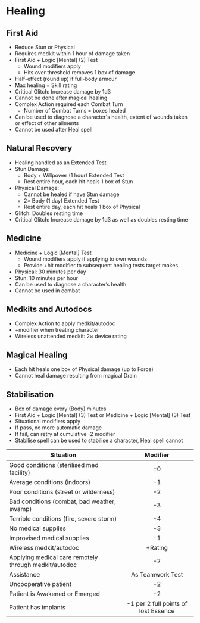 # Healing

## First Aid

- Reduce Stun or Physical
- Requires medkit within 1 hour of damage taken
- First Aid + Logic [Mental] (2) Test
	- Wound modifiers apply
	- Hits over threshold removes 1 box of damage
- Half-effect (round up) if full-body armour
- Max healing = Skill rating
- Critical Glitch: Increase damage by 1d3
- Cannot be done after magical healing
- Complex Action required each Combat Turn
	- Number of Combat Turns = boxes healed
- Can be used to diagnose a character's health, extent of wounds taken or effect of other ailments
- Cannot be used after Heal spell

## Natural Recovery
- Healing handled as an Extended Test
- Stun Damage:
	- Body + Willpower (1 hour) Extended Test
	- Rest entire hour, each hit heals 1 box of Stun
- Physical Damage:
	- Cannot be healed if have Stun damage
	- 2× Body (1 day) Extended Test
	- Rest entire day, each hit heals 1 box of Physical
- Glitch: Doubles resting time
- Critical Glitch: Increase damage by 1d3 as well as doubles resting time

## Medicine
- Medicine + Logic [Mental] Test
	- Wound modifiers apply if applying to own wounds
	- Provide +hit modifier to subsequent healing tests target makes
- Physical: 30 minutes per day
- Stun: 10 minutes per hour
- Can be used to diagnose a character’s health
- Cannot be used in combat

## Medkits and Autodocs
- Complex Action to apply medkit/autodoc
- +modifier when treating character
- Wireless unattended medkit: 2× device rating

## Magical Healing
- Each hit heals one box of Physical damage (up to Force)
- Cannot heal damage resulting from magical Drain

## Stabilisation
- Box of damage every (Body) minutes
- First Aid + Logic [Mental] (3) Test or Medicine + Logic
[Mental] (3) Test
- Situational modifiers apply
- If pass, no more automatic damage
- If fail, can retry at cumulative -2 modifier
- Stabilise spell can be used to stabilise a character, Heal spell cannot

Situation | Modifier
--------- |:--------:
Good conditions (sterilised med facility) | +0
Average conditions (indoors) | -1
Poor conditions (street or wilderness) | -2
Bad conditions (combat, bad weather, swamp) | -3
Terrible conditions (fire, severe storm) | -4
No medical supplies | -3
Improvised medical supplies | -1
Wireless medkit/autodoc | +Rating
Applying medical care remotely through medkit/autodoc | -2
Assistance | As Teamwork Test
Uncooperative patient | -2
Patient is Awakened or Emerged | -2
Patient has implants | -1 per 2 full points of lost Essence
